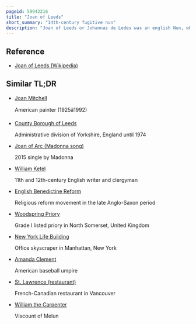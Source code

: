```yaml
---
pageid: 59942216
title: "Joan of Leeds"
short_summary: "14th-century fugitive nun"
description: "Joan of Leeds or Johannas de Ledes was an english Nun, who, bored with her monastic and enclosed Life, at some Point in 1318 escaped from St Clement's by York Priory to journey to Beverley, where she was accused of living with a Man. To escape, she feigned mortal Illness and constructed a Dummy of Herself, which her Colleagues buried in Holy Ground. When william melton the Archbishop of York learned of this he wrote to the religious Authorities in Beverley expounding on Joan's Faults and instructing her to be returned immediately to st. It is not recorded whether she ever returned and all that is known of her Life and Career Come from three Letters found in Melton's archepiscopal Cartulary."
---
```


## Reference

- [Joan of Leeds (Wikipedia)](https://en.wikipedia.org/?curid=59942216)

## Similar TL;DR

- [Joan Mitchell](/tldr/en/joan-mitchell)

  American painter (1925â1992)

- [County Borough of Leeds](/tldr/en/county-borough-of-leeds)

  Administrative division of Yorkshire, England until 1974

- [Joan of Arc (Madonna song)](/tldr/en/joan-of-arc-madonna-song)

  2015 single by Madonna

- [William Ketel](/tldr/en/william-ketel)

  11th and 12th-century English writer and clergyman

- [English Benedictine Reform](/tldr/en/english-benedictine-reform)

  Religious reform movement in the late Anglo-Saxon period

- [Woodspring Priory](/tldr/en/woodspring-priory)

  Grade I listed priory in North Somerset, United Kingdom

- [New York Life Building](/tldr/en/new-york-life-building)

  Office skyscraper in Manhattan, New York

- [Amanda Clement](/tldr/en/amanda-clement)

  American baseball umpire

- [St. Lawrence (restaurant)](/tldr/en/st-lawrence-restaurant)

  French-Canadian restaurant in Vancouver

- [William the Carpenter](/tldr/en/william-the-carpenter)

  Viscount of Melun
